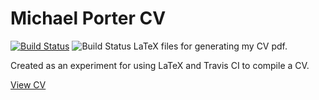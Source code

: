 # Michael Porter CV
[![Build Status](https://travis-ci.org/mikeporterdev/LaTeX-CV.svg?branch=master)](https://travis-ci.org/mikeporterdev/LaTeX-CV)
![Build Status](https://github.com/mikeporterdev/LaTeX-CV/actions/workflows/main.yml/badge.svg)
LaTeX files for generating my CV pdf.

Created as an experiment for using LaTeX and Travis CI to compile a CV.

[View CV](https://docs.google.com/viewer?url=https://github.com/mikeporterdev/LaTeX-CV/releases/latest/download/cv.pdf)